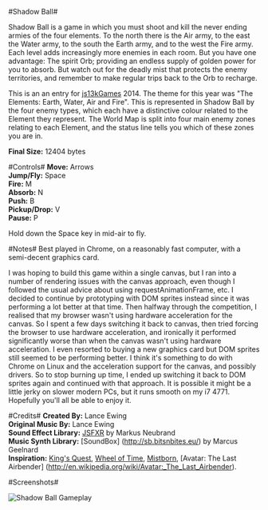 #Shadow Ball#

Shadow Ball is a game in which you must shoot and kill the never ending armies of the four elements. To the north there is the Air army, to the east the Water army, to the south the Earth army, and to the west the Fire army. Each level adds increasingly more enemies in each room. But you have one advantage: The spirit Orb; providing an endless supply of golden power for you to absorb. But watch out for the deadly mist that protects the enemy territories, and remember to make regular trips back to the Orb to recharge.

This is an an entry for [js13kGames](http://js13kgames.com) 2014. The theme for this year was "The Elements: Earth, Water, Air and Fire". This is represented in Shadow Ball by the four enemy types, which each have a distinctive colour related to the Element they represent. The World Map is split into four main enemy zones relating to each Element, and the status line tells you which of these zones you are in.

**Final Size:** 12404 bytes

#Controls#
**Move:** Arrows  
**Jump/Fly:** Space  
**Fire:** M  
**Absorb:** N  
**Push:** B  
**Pickup/Drop:** V  
**Pause:** P  

Hold down the Space key in mid-air to fly.

#Notes#
Best played in Chrome, on a reasonably fast computer, with a semi-decent graphics card.

I was hoping to build this game within a single canvas, but I ran into a number of rendering issues with the canvas approach, even though I followed the usual advice about using requestAnimationFrame, etc. I decided to continue by prototyping with DOM sprites instead since it was performing a lot better at that time. Then halfway through the competition, I realised that my browser wasn't using hardware acceleration for the canvas. So I spent a few days switching it back to canvas, then tried forcing the browser to use hardware acceleration, and ironically it performed significantly worse than when the canvas wasn't using hardware acceleration. I even resorted to buying a new graphics card but DOM sprites still seemed to be performing better. I think it's something to do with Chrome on Linux and the acceleration support for the canvas, and possibly drivers. So to stop burning up time, I ended up switching it back to DOM sprites again and continued with that approach. It is possible it might be a little jerky on slower modern PCs, but it runs smooth on my i7 4771. Hopefully you'll all be able to enjoy it.

#Credits#
**Created By:** Lance Ewing  
**Original Music By:** Lance Ewing  
**Sound Effect Library:** [JSFXR](https://github.com/mneubrand/jsfxr) by Markus Neubrand  
**Music Synth Library:** [SoundBox] (http://sb.bitsnbites.eu/) by Marcus Geelnard  
**Inspiration:** [King's Quest](http://en.wikipedia.org/wiki/King's_Quest), [Wheel of Time](http://www.tor.com/features/series/wheel-of-time-master-index), [Mistborn](http://brandonsanderson.com/books/mistborn/), [Avatar: The Last Airbender] (http://en.wikipedia.org/wiki/Avatar:_The_Last_Airbender).

#Screenshots#

![Shadow Ball Gameplay](https://sites.google.com/site/shadowballjs/files/shadow_ball.png "Shadow Ball Gameplay")
